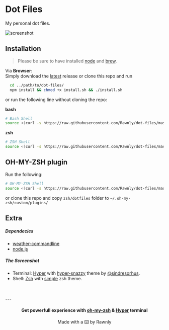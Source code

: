 # Dot Files
My personal dot files.

![screenshot](https://cloud.githubusercontent.com/assets/16429579/21440180/133bd4da-c892-11e6-86ca-8832327069e0.png)

## Installation

> Please be sure to have installed [node](http://nodejs.org) and [brew](http://brew.sh).

Via **Browser**: <br>
Simply download the [latest][lat] release or clone this repo and run

```bash
  cd ../path/to/dot-files/
  npm install && chmod +x install.sh && ./install.sh
```

or run the following line without cloning the repo:

**bash**
```bash
# Bash Shell
source <(curl -s https://raw.githubusercontent.com/Rawnly/dot-files/master/.installers/remote/_bash.sh)
```

**zsh**
```bash
# ZSH Shell
source <(curl -s https://raw.githubusercontent.com/Rawnly/dot-files/master/.installers/remote/_zsh.sh)
```

## OH-MY-ZSH plugin
Run the following:

```bash
# OH-MY-ZSH Shell
source <(curl -s https://raw.githubusercontent.com/Rawnly/dot-files/master/.installers/remote/_oh-my-zsh.sh)
```

or clone this repo and copy `zsh/dotfiles` folder to `~/.oh-my-zsh/custom/plugins/`



Extra
---
##### Dependecies
* [weather-commandline](http://github.com/rawnly/weather-commandline)
* [node.js](http://nodejs.org)

##### The Screenshot
- Terminal: [Hyper](http://hyper.is) with [hyper-snazzy](https://github.com/sindresorhus/hyper-snazzy) theme by [@sindresorhus](http://github.com/sindresorhus).
- Shell: [Zsh]() with [simple](https://github.com/robbyrussell/oh-my-zsh/blob/master/themes/simple.zsh-theme) zsh theme.



<br>
<br>
---
<h4 align="center">
Get powerfull experience with <a href="https://github.com/robbyrussell/oh-my-zsh">oh-my-zsh</a> & <a href="http://hyper.is">Hyper</a> terminal
</h4>

<p align="center"> Made with a ⌨️ by Rawnly </p>

[installation]: https://github.com/Rawnly/dot-files/blob/master/install.sh
[lat]: https://github.com/Rawnly/dot-files/releases/
[me]: https://www.github.com/Rawnly/
[plugin]: http://github.com/Rawnly/dot-files/plugin/dotfiles.plugin.zsh
